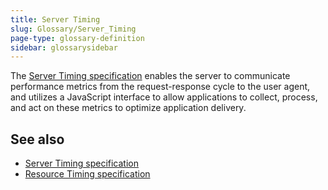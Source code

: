 ```yaml
---
title: Server Timing
slug: Glossary/Server_Timing
page-type: glossary-definition
sidebar: glossarysidebar
---
```


The [Server Timing specification](https://w3c.github.io/server-timing/) enables the server to communicate performance metrics from the request-response cycle to the user agent, and utilizes a JavaScript interface to allow applications to collect, process, and act on these metrics to optimize application delivery.

## See also

- [Server Timing specification](https://w3c.github.io/server-timing/)
- [Resource Timing specification](https://w3c.github.io/resource-timing/)
